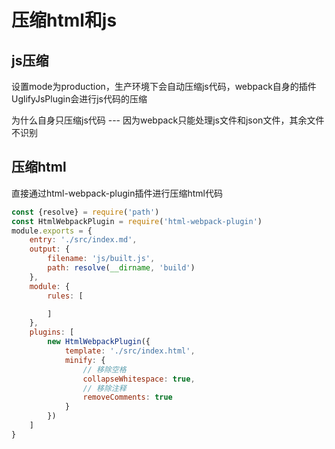 # 压缩html和js
## js压缩

设置mode为production，生产环境下会自动压缩js代码，webpack自身的插件UglifyJsPlugin会进行js代码的压缩

为什么自身只压缩js代码 ---  因为webpack只能处理js文件和json文件，其余文件不识别

## 压缩html
直接通过html-webpack-plugin插件进行压缩html代码

```js
const {resolve} = require('path')
const HtmlWebpackPlugin = require('html-webpack-plugin')
module.exports = {
    entry: './src/index.md',
    output: {
        filename: 'js/built.js',
        path: resolve(__dirname, 'build')
    },
    module: {
        rules: [

        ]
    },
    plugins: [
        new HtmlWebpackPlugin({
            template: './src/index.html',
            minify: {
                // 移除空格
                collapseWhitespace: true,
                // 移除注释
                removeComments: true
            }
        })
    ]
}
```
